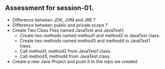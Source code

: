 ## Assessment for session-01.

- Difference between JDK, JVM and JRE ?
- Difference between public and private scope ?
- Create Two Class Files named JavaTest and JavaTest1.
  - Create two methods named method1 and method2 in JavaTest class.
  - Create two methods named method3 and method4 in JavaTest1 class.
  - Call method1, method2 from JavaTest1 class.
  - Call method3, method4 from JavaTest class.
- Create a new Java Project and push it to the repo we created.
